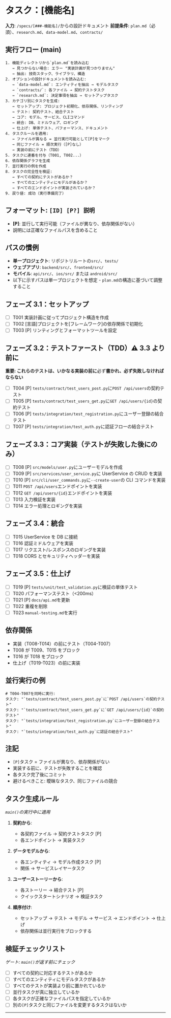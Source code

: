 # **タスク：[機能名]**

**入力**: `/specs/[###-機能名]/`からの設計ドキュメント
**前提条件**: `plan.md`（必須）、`research.md`、`data-model.md`、`contracts/`

## **実行フロー (main)**

```
1. 機能ディレクトリから`plan.md`を読み込む
   → 見つからない場合: エラー "実装計画が見つかりません"
   → 抽出: 技術スタック、ライブラリ、構造
2. オプションの設計ドキュメントを読み込む:
   → `data-model.md`: エンティティを抽出 → モデルタスク
   → `contracts/`: 各ファイル → 契約テストタスク
   → `research.md`: 決定事項を抽出 → セットアップタスク
3. カテゴリ別にタスクを生成:
   → セットアップ: プロジェクト初期化、依存関係、リンティング
   → テスト: 契約テスト、結合テスト
   → コア: モデル、サービス、CLIコマンド
   → 統合: DB、ミドルウェア、ロギング
   → 仕上げ: 単体テスト、パフォーマンス、ドキュメント
4. タスクルールを適用:
   → ファイルが異なる = 並行実行可能として[P]をマーク
   → 同じファイル = 順次実行（[P]なし）
   → 実装の前にテスト（TDD）
5. タスクに連番を付与（T001, T002...）
6. 依存関係グラフを生成
7. 並行実行の例を作成
8. タスクの完全性を検証:
   → すべての契約にテストがあるか？
   → すべてのエンティティにモデルがあるか？
   → すべてのエンドポイントが実装されているか？
9. 戻り値: 成功（実行準備完了）
```

## **フォーマット: `[ID] [P?] 説明`**

- **[P]**: 並行して実行可能（ファイルが異なり、依存関係がない）
- 説明には正確なファイルパスを含めること

## **パスの慣例**

- **単一プロジェクト**: リポジトリルートの`src/`、`tests/`
- **ウェブアプリ**: `backend/src/`、`frontend/src/`
- **モバイル**: `api/src/`、`ios/src/` または `android/src/`
- 以下に示すパスは単一プロジェクトを想定 - `plan.md`の構造に基づいて調整すること

## **フェーズ 3.1：セットアップ**

- [ ] T001 実装計画に従ってプロジェクト構造を作成
- [ ] T002 [言語]プロジェクトを[フレームワーク]の依存関係で初期化
- [ ] T003 [P] リンティングとフォーマットツールを設定

## **フェーズ 3.2：テストファースト（TDD）⚠️ 3.3 より前に**

**重要: これらのテストは、いかなる実装の前に**必ず**書かれ、必ず失敗しなければならない**

- [ ] T004 [P] `tests/contract/test_users_post.py`に`POST /api/users`の契約テスト
- [ ] T005 [P] `tests/contract/test_users_get.py`に`GET /api/users/{id}`の契約テスト
- [ ] T006 [P] `tests/integration/test_registration.py`にユーザー登録の結合テスト
- [ ] T007 [P] `tests/integration/test_auth.py`に認証フローの結合テスト

## **フェーズ 3.3：コア実装（テストが失敗した**後**にのみ）**

- [ ] T008 [P] `src/models/user.py`にユーザーモデルを作成
- [ ] T009 [P] `src/services/user_service.py`に UserService の CRUD を実装
- [ ] T010 [P] `src/cli/user_commands.py`に`--create-user`の CLI コマンドを実装
- [ ] T011 `POST /api/users`エンドポイントを実装
- [ ] T012 `GET /api/users/{id}`エンドポイントを実装
- [ ] T013 入力検証を実装
- [ ] T014 エラー処理とロギングを実装

## **フェーズ 3.4：統合**

- [ ] T015 UserService を DB に接続
- [ ] T016 認証ミドルウェアを実装
- [ ] T017 リクエスト/レスポンスのロギングを実装
- [ ] T018 CORS とセキュリティヘッダーを実装

## **フェーズ 3.5：仕上げ**

- [ ] T019 [P] `tests/unit/test_validation.py`に検証の単体テスト
- [ ] T020 パフォーマンステスト（\<200ms）
- [ ] T021 [P] `docs/api.md`を更新
- [ ] T022 重複を削除
- [ ] T023 `manual-testing.md`を実行

## **依存関係**

- 実装（T008-T014）の前にテスト（T004-T007）
- T008 が T009、T015 をブロック
- T016 が T018 をブロック
- 仕上げ（T019-T023）の前に実装

## **並行実行の例**

```
# T004-T007を同時に実行:
タスク: "`tests/contract/test_users_post.py`に`POST /api/users`の契約テスト"
タスク: "`tests/contract/test_users_get.py`に`GET /api/users/{id}`の契約テスト"
タスク: "`tests/integration/test_registration.py`にユーザー登録の結合テスト"
タスク: "`tests/integration/test_auth.py`に認証の結合テスト"
```

## **注記**

- `[P]`タスク = ファイルが異なり、依存関係がない
- 実装する前に、テストが失敗することを確認
- 各タスク完了後にコミット
- 避けるべきこと: 曖昧なタスク、同じファイルの競合

## **タスク生成ルール**

_`main()`の実行中に適用_

1.  **契約から**:

    - 各契約ファイル → 契約テストタスク [P]
    - 各エンドポイント → 実装タスク

2.  **データモデルから**:

    - 各エンティティ → モデル作成タスク [P]
    - 関係 → サービスレイヤータスク

3.  **ユーザーストーリーから**:

    - 各ストーリー → 結合テスト [P]
    - クイックスタートシナリオ → 検証タスク

4.  **順序付け**:

    - セットアップ → テスト → モデル → サービス → エンドポイント → 仕上げ
    - 依存関係は並行実行をブロックする

## **検証チェックリスト**

_ゲート: `main()`が返す前にチェック_

- [ ] すべての契約に対応するテストがあるか
- [ ] すべてのエンティティにモデルタスクがあるか
- [ ] すべてのテストが実装より前に置かれているか
- [ ] 並行タスクが真に独立しているか
- [ ] 各タスクが正確なファイルパスを指定しているか
- [ ] 別の`[P]`タスクと同じファイルを変更するタスクはないか

---
